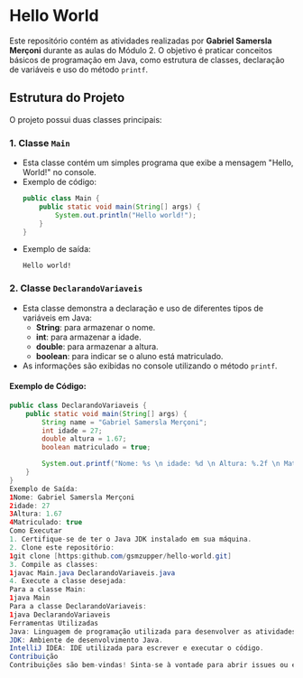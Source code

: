 # Hello World

Este repositório contém as atividades realizadas por **Gabriel Samersla Merçoni** durante as aulas do Módulo 2. O objetivo é praticar conceitos básicos de programação em Java, como estrutura de classes, declaração de variáveis e uso do método `printf`.

## Estrutura do Projeto

O projeto possui duas classes principais:

### 1. **Classe `Main`**
- Esta classe contém um simples programa que exibe a mensagem "Hello, World!" no console.
- Exemplo de código:
    ```java
    public class Main {
        public static void main(String[] args) {
            System.out.println("Hello world!");
        }
    }
    ```
- Exemplo de saída:
    ```plaintext
    Hello world!
    ```

### 2. **Classe `DeclarandoVariaveis`**
- Esta classe demonstra a declaração e uso de diferentes tipos de variáveis em Java:
  - **String**: para armazenar o nome.
  - **int**: para armazenar a idade.
  - **double**: para armazenar a altura.
  - **boolean**: para indicar se o aluno está matriculado.
- As informações são exibidas no console utilizando o método `printf`.

#### Exemplo de Código:
```java
public class DeclarandoVariaveis {
    public static void main(String[] args) {
        String name = "Gabriel Samersla Merçoni";
        int idade = 27;
        double altura = 1.67;
        boolean matriculado = true;

        System.out.printf("Nome: %s \n idade: %d \n Altura: %.2f \n Matriculado: %b", name, idade, altura, matriculado);
    }
}
Exemplo de Saída:
1Nome: Gabriel Samersla Merçoni 
2idade: 27 
3Altura: 1.67 
4Matriculado: true
Como Executar
1. Certifique-se de ter o Java JDK instalado em sua máquina.
2. Clone este repositório:
1git clone [https:github.com/gsmzupper/hello-world.git]
3. Compile as classes:
1javac Main.java DeclarandoVariaveis.java
4. Execute a classe desejada:
Para a classe Main:
1java Main
Para a classe DeclarandoVariaveis:
1java DeclarandoVariaveis
Ferramentas Utilizadas
Java: Linguagem de programação utilizada para desenvolver as atividades.
JDK: Ambiente de desenvolvimento Java.
IntelliJ IDEA: IDE utilizada para escrever e executar o código.
Contribuição
Contribuições são bem-vindas! Sinta-se à vontade para abrir issues ou enviar pull requests.
